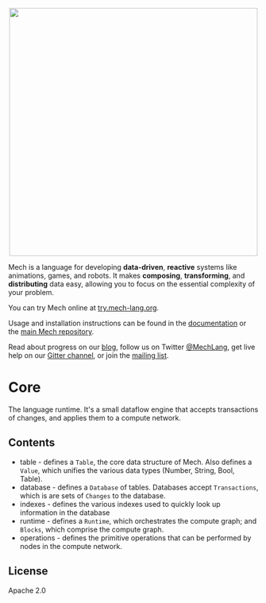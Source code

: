 <p align="center">
  <img width="500px" src="http://mech-lang.org/img/logo.png">
</p>

Mech is a language for developing **data-driven**, **reactive** systems like animations, games, and robots. It makes **composing**, **transforming**, and **distributing** data easy, allowing you to focus on the essential complexity of your problem. 

You can try Mech online at [try.mech-lang.org](https://try.mech-lang.org).

Usage and installation instructions can be found in the [documentation](https://mech-lang.org/page/learn/) or the [main Mech repository](https://github.com/mech-lang/mech).

Read about progress on our [blog](https://mech-lang.org/blog/), follow us on Twitter [@MechLang](https://twitter.com/MechLang), get live help on our [Gitter channel](https://gitter.im/mech-lang/community), or join the [mailing list](https://groups.google.com/forum/#!forum/mechtalk).

# Core

The language runtime. It's a small dataflow engine that accepts transactions of changes, and applies them to a compute network.  

## Contents

- table - defines a `Table`, the core data structure of Mech. Also defines a `Value`, which unifies the various data types (Number, String, Bool, Table).
- database - defines a `Database` of tables. Databases accept `Transactions`, which is are sets of `Changes` to the database.
- indexes - defines the various indexes used to quickly look up information in the database
- runtime - defines a `Runtime`, which orchestrates the compute graph; and `Blocks`, which comprise the compute graph.
- operations - defines the primitive operations that can be performed by nodes in the compute network.

## License

Apache 2.0
